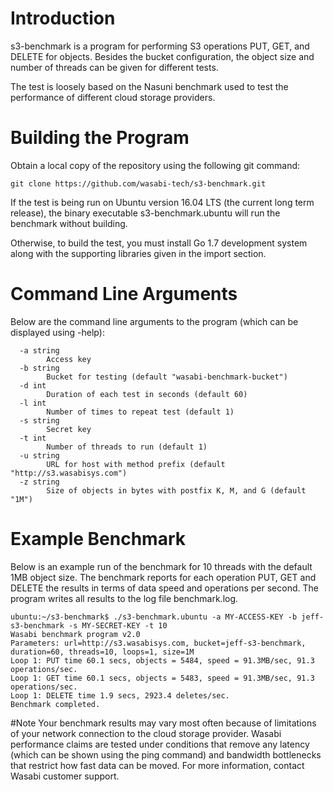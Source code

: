 # Introduction
s3-benchmark is a program for performing S3 operations PUT, GET, and DELETE for objects.  Besides the 
bucket configuration, the object size and number of threads can be given for different tests.  

The test is loosely based on the Nasuni benchmark used to test the performance of different cloud
storage providers.

# Building the Program
Obtain a local copy of the repository using the following git command:

```
git clone https://github.com/wasabi-tech/s3-benchmark.git
```

If the test is being run on Ubuntu version 16.04 LTS (the current long term release), the binary
executable s3-benchmark.ubuntu will run the benchmark without building. 

Otherwise, to build the test, you must install Go 1.7 development system along with the supporting libraries
given in the import section.
 
# Command Line Arguments
Below are the command line arguments to the program (which can be displayed using -help):

```
  -a string
        Access key
  -b string
        Bucket for testing (default "wasabi-benchmark-bucket")
  -d int
        Duration of each test in seconds (default 60)
  -l int
        Number of times to repeat test (default 1)
  -s string
        Secret key
  -t int
        Number of threads to run (default 1)
  -u string
        URL for host with method prefix (default "http://s3.wasabisys.com")
  -z string
        Size of objects in bytes with postfix K, M, and G (default "1M")
```        

# Example Benchmark
Below is an example run of the benchmark for 10 threads with the default 1MB object size.  The benchmark reports
for each operation PUT, GET and DELETE the results in terms of data speed and operations per second.  The program
writes all results to the log file benchmark.log.

```
ubuntu:~/s3-benchmark$ ./s3-benchmark.ubuntu -a MY-ACCESS-KEY -b jeff-s3-benchmark -s MY-SECRET-KEY -t 10 
Wasabi benchmark program v2.0
Parameters: url=http://s3.wasabisys.com, bucket=jeff-s3-benchmark, duration=60, threads=10, loops=1, size=1M
Loop 1: PUT time 60.1 secs, objects = 5484, speed = 91.3MB/sec, 91.3 operations/sec.
Loop 1: GET time 60.1 secs, objects = 5483, speed = 91.3MB/sec, 91.3 operations/sec.
Loop 1: DELETE time 1.9 secs, 2923.4 deletes/sec.
Benchmark completed.
```

#Note
Your benchmark results may vary most often because of limitations of your network connection to the cloud storage
provider.  Wasabi performance claims are tested under conditions that remove any latency (which can be shown using 
the ping command) and bandwidth bottlenecks that restrict how fast data can be moved.  For more information,
contact Wasabi customer support.